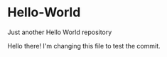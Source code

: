 # Hello-World
Just another Hello World repository

Hello there!
I'm changing this file to test the commit.

